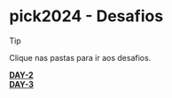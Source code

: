 # pick2024 - Desafios
> [!TIP]  
Clique nas pastas para ir aos desafios.  

[**DAY-2**](/Days/day-2/README.md#dockerfile-estrutura-instrucoes)  
[**DAY-3**](/DAY-3/)  
